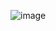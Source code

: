 ![image](https://github.com/Data-with-Aadil/Realtime-data-scd-aws-project/assets/131682034/1e72e816-75d7-44d2-9615-c261fa75b5d9)

